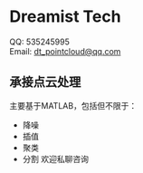 # Dreamist Tech
QQ: 535245995  
Email: dt_pointcloud@qq.com
## 承接点云处理
主要基于MATLAB，包括但不限于：
+ 降噪
+ 插值
+ 聚类
+ 分割
欢迎私聊咨询
